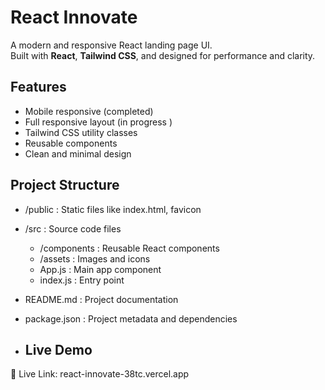 # React Innovate

A modern and responsive React landing page UI.  
Built with **React**, **Tailwind CSS**, and designed for performance and clarity.

## Features

- Mobile responsive (completed)
- Full responsive layout (in progress )
- Tailwind CSS utility classes
- Reusable components
- Clean and minimal design

## Project Structure

- /public : Static files like index.html, favicon
- /src : Source code files
  - /components : Reusable React components
  - /assets : Images and icons
  - App.js : Main app component
  - index.js : Entry point
- README.md : Project documentation
- package.json : Project metadata and dependencies

- ## Live Demo
 🔗 Live Link: react-innovate-38tc.vercel.app

